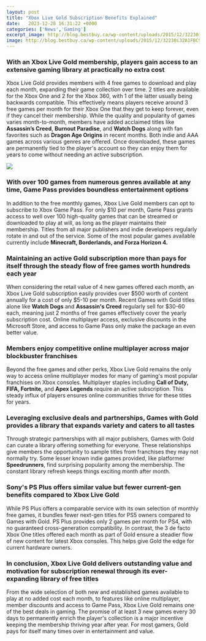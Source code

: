 ```yaml
---
layout: post
title: "Xbox Live Gold Subscription Benefits Explained"
date:   2023-12-28 16:31:22 +0000
categories: ['News','Gaming']
excerpt_image: http://blog.bestbuy.ca/wp-content/uploads/2015/12/32230i32A1FBC923206EC2.jpg
image: http://blog.bestbuy.ca/wp-content/uploads/2015/12/32230i32A1FBC923206EC2.jpg
---
```


###  With an Xbox Live Gold membership, players gain access to an extensive gaming library at practically no extra cost
Xbox Live Gold provides members with 4 free games to download and play each month, expanding their game collection over time. 2 titles are available for the Xbox One and 2 for the Xbox 360, with 1 of the latter usually being backwards compatible. This effectively means players receive around 3 free games per month for their Xbox One that they get to keep forever, even if they cancel their membership. 
While the quality and popularity of games varies month-to-month, members have added acclaimed titles like **Assassin’s Creed**, **Burnout Paradise**, and **Watch Dogs** along with fan favorites such as **Dragon Age Origins** in recent months. Both indie and AAA games across various genres are offered. Once downloaded, these games are permanently tied to the player's account so they can enjoy them for years to come without needing an active subscription. 

![](http://blog.bestbuy.ca/wp-content/uploads/2015/12/32230i32A1FBC923206EC2.jpg)
###  With over 100 games from numerous genres available at any time, Game Pass provides boundless entertainment options
In addition to the free monthly games, Xbox Live Gold members can opt to subscribe to Xbox Game Pass. For only $10 per month, Game Pass grants access to well over 100 high-quality games that can be streamed or downloaded to play at will, as long as the player maintains their membership. Titles from all major publishers and indie developers regularly rotate in and out of the service. Some of the most popular games available currently include **Minecraft, Borderlands, and Forza Horizon 4.**
###  Maintaining an active Gold subscription more than pays for itself through the steady flow of free games worth hundreds each year
When considering the retail value of 4 new games offered each month, an Xbox Live Gold subscription easily provides over $500 worth of content annually for a cost of only $5-10 per month. Recent Games with Gold titles alone like **Watch Dogs** and **Assassin's Creed** regularly sell for $30-60 each, meaning just 2 months of free games effectively cover the yearly subscription cost. Online multiplayer access, exclusive discounts in the Microsoft Store, and access to Game Pass only make the package an even better value. 
###  Members enjoy competitive online multiplayer across major blockbuster franchises
Beyond the free games and other perks, Xbox Live Gold remains the only way to access online multiplayer modes for many of gaming's most popular franchises on Xbox consoles. Multiplayer staples including **Call of Duty, FIFA, Fortnite,** and **Apex Legends** require an active subscription. This steady influx of players ensures online communities thrive for these titles for years. 
###  Leveraging exclusive deals and partnerships, Games with Gold provides a library that expands variety and caters to all tastes
Through strategic partnerships with all major publishers, Games with Gold can curate a library offering something for everyone. These relationships give members the opportunity to sample titles from franchises they may not normally try. Some lesser known indie games provided, like platformer **Speedrunners**, find surprising popularity among the membership. The constant library refresh keeps things exciting month after month.
###  Sony's PS Plus offers similar value but fewer current-gen benefits compared to Xbox Live Gold
While PS Plus offers a comparable service with its own selection of monthly free games, it bundles fewer next-gen titles for PS5 owners compared to Games with Gold. PS Plus provides only 2 games per month for PS4, with no guaranteed cross-generation compatibility. In contrast, the 3 de facto Xbox One titles offered each month as part of Gold ensure a steadier flow of new content for latest Xbox consoles. This helps give Gold the edge for current hardware owners.
###  In conclusion, Xbox Live Gold delivers outstanding value and motivation for subscription renewal through its ever-expanding library of free titles
From the wide selection of both new and established games available to play at no added cost each month, to features like online multiplayer, member discounts and access to Game Pass, Xbox Live Gold remains one of the best deals in gaming. The promise of at least 3 new games every 30 days to permanently enrich the player's collection is a major incentive keeping the membership thriving year after year. For most gamers, Gold pays for itself many times over in entertainment and value.
